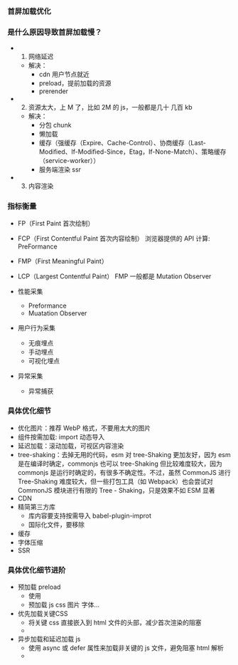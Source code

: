 ### 首屏加载优化

### 是什么原因导致首屏加载慢？
- 1. 网络延迟
  - 解决：
    - cdn 用户节点就近
    - preload，提前加载的资源
    - prerender
- 2. 资源太大，上 M 了，比如 2M 的 js，一般都是几十 几百 kb
  - 解决：
    - 分包 chunk
    - 懒加载
    - 缓存（强缓存（Expire、Cache-Control）、协商缓存（Last-Modified、If-Modified-Since，Etag，If-None-Match）、策略缓存（service-worker））
    - 服务端渲染 ssr
- 3. 内容渲染

### 指标衡量
- FP（First Paint 首次绘制）
- FCP（First Contentful Paint 首次内容绘制）
浏览器提供的 API 计算: PreFormance

- FMP（First Meaningful Paint）
- LCP（Largest Contentful Paint）
FMP 一般都是 Mutation Observer

- 性能采集
  - Preformance
  - Muatation Observer
- 用户行为采集
  - 无痕埋点
  - 手动埋点
  - 可视化埋点
- 异常采集
  - 异常捕获

### 具体优化细节
- 优化图片：推荐 WebP 格式，不要用太大的图片
- 组件按需加载: import 动态导入
- 延迟加载：滚动加载，可视区内容渲染
- tree-shaking：去掉无用的代码，esm 对 tree-Shaking 更加友好，因为 esm 是在编译时确定，commonjs 也可以 tree-Shaking 但比较难度较大，因为 commonjs 是运行时确定的，有很多不确定性。不过，虽然 CommonJS 进行 Tree-Shaking 难度较大，但一些打包工具（如 Webpack）也会尝试对 CommonJS 模块进行有限的 Tree - Shaking，只是效果不如 ESM 显著
- CDN
- 精简第三方库
  - 库内容要支持按需导入 babel-plugin-improt
  - 国际化文件，要移除
- 缓存
- 字体压缩
- SSR

### 具体优化细节进阶
- 预加载 preload
  - 使用 <link rel = “preload” href = “yles/main.css” as=“style”>
  - 预加载 js css 图片 字体...
- 优先加载关键CSS
  - 将关键 css 直接嵌入到 html 文件的头部，减少首次渲染的阻塞
  - <style>​/* Critical CSS */​body { margin: 0; padding: 0; font-family: Arial, sans-serif; }​</style>
- 异步加载和延迟加载 js
  - 使用 async 或 defer 属性来加载非关键的 js 文件，避免阻塞 html 解析
  - <script src="scripts/main.js" defer></script>